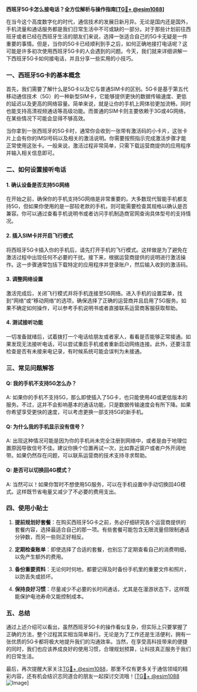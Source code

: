 **西班牙5G卡怎么接电话？全方位解析与操作指南[[TG💪+ @esim1088](https://t.me/s/esim1088)]**

在当今这个高度数字化的时代，通信技术的发展日新月异。无论是国内还是国外，手机流量和通话服务都是我们日常生活中不可或缺的一部分。对于那些计划前往西班牙或者已经在西班牙生活的朋友们来说，选择一张适合自己的5G卡无疑是一件重要的事情。但是，当你的5G卡已经顺利到手之后，如何正确地接打电话呢？这可能是许多初次使用西班牙5G卡的人会遇到的问题。今天，我们就来详细讲解一下西班牙5G卡如何接电话，并且分享一些实用的小技巧。

### 一、西班牙5G卡的基本概念

首先，我们需要了解什么是5G卡以及它与普通SIM卡的区别。5G卡是基于第五代移动通信技术（5G）的一种新型SIM卡，它能够提供更快的数据传输速度、更低的延迟以及更高的网络容量。简单来说，就是让你的手机上网体验更加流畅，同时也能支持高清视频通话等高级功能。而普通的SIM卡则主要依赖于3G或4G网络，在某些情况下可能会显得不够高效。

当你拿到一张西班牙的5G卡时，通常你会收到一张带有激活码的小卡片，这张卡片上会有你的IMSI号码以及相关的激活说明。你需要按照指示完成激活步骤才能正常使用这张卡。一般来说，激活过程非常简单，只需下载运营商提供的应用程序并输入相关信息即可。

### 二、如何设置接听电话

#### 1. 确认设备是否支持5G网络

在开始之前，确保你的手机支持5G网络是非常重要的。大多数现代智能手机都支持5G，但如果你使用的是一部较老款的手机，则可能需要检查其规格以确认是否兼容。你可以通过查看手机说明书或者访问手机制造商官网查询具体型号的支持情况。

#### 2. 插入SIM卡并开启飞行模式

将西班牙5G卡插入你的手机后，请先打开手机的飞行模式。这样做是为了避免在激活过程中出现任何不必要的干扰。接下来，根据运营商提供的说明进行激活操作。这一步骤通常包括下载特定的应用程序并登录账户，然后输入收到的激活码。

#### 3. 调整网络设置

激活完成后，关闭飞行模式并将手机连接至5G网络。进入手机的设置菜单，找到“网络”或“移动网络”的选项，确保选择了正确的运营商并且启用了5G服务。如果不确定如何操作，可以参考手机说明书或者直接联系运营商客服获取帮助。

#### 4. 测试接听功能

一切准备就绪后，试着拨打一个电话给朋友或者家人，看看是否能够正常接通。如果发现无法接听电话，可以尝试重启手机或者重新启动网络连接。此外，还要注意检查是否有未接来电记录，有时候系统可能会误判为未接通。

### 三、常见问题解答

#### Q: 我的手机不支持5G怎么办？

A: 如果你的手机不支持5G，那么即使插入了5G卡，也只能使用4G或更低版本的服务。不过，这并不会影响基本的通话功能，只是数据传输速度会有所下降。如果你希望享受更快的速度，可以考虑更换一部支持5G的新手机。

#### Q: 为什么我的手机显示没有信号？

A: 出现这种情况可能是因为你的手机尚未完全注册到网络中，或者是由于地理位置原因导致信号不佳。建议你换个位置再试一次，比如靠近窗户或者户外开阔地带。如果仍然存在问题，可以联系运营商的技术支持寻求帮助。

#### Q: 是否可以切换回4G模式？

A: 当然可以！如果你暂时不想使用5G服务，可以在手机设置中手动切换回4G模式。这样既节省电量又减少了不必要的费用支出。

### 四、使用小贴士

1. **提前规划好套餐**：在购买西班牙5G卡之前，务必仔细研究各个运营商提供的套餐内容，选择最适合自己的那一项。有些套餐可能包含无限流量但限制通话分钟数，而另一些则正好相反。
   
2. **定期检查账单**：即使选择了合适的套餐，也别忘了定期查看自己的消费明细，以免产生额外的费用。

3. **备份重要资料**：无论何时何地，都要记得及时备份手机里的重要文件和照片，以防丢失或损坏。

4. **保持良好习惯**：尽量减少不必要的长时间通话，尤其是在漫游状态下，这样既能保护电池寿命又能控制成本。

### 五、总结

通过上述介绍可以看出，虽然西班牙5G卡的操作看似复杂，但实际上只要掌握了正确的方法，整个过程其实相当简单易行。无论是为了工作还是生活便利，拥有一张优质的5G卡都将极大地提升我们的沟通效率。当然，在享受高科技带来的便捷的同时，我们也应该养成良好的使用习惯，合理规划预算，让科技真正服务于我们的日常生活。

最后，再次提醒大家关注[TG💪+ @esim1088](https://t.me/s/esim1088)，那里不仅有更多关于通信领域的精彩内容，还有机会结识志同道合的朋友一起探讨交流哦！[[TG💪+ @esim1088](https://t.me/s/esim1088) ![Image](https://i.postimg.cc/4NQfJmqS/Snipaste-2025-05-13-00-14-12.png)]